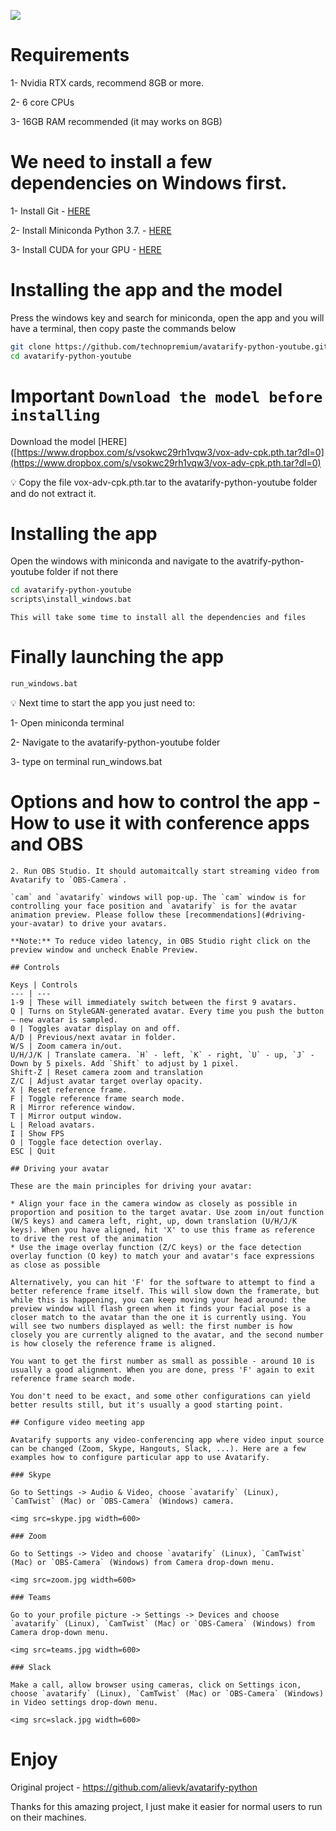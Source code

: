 ![](docs/mona.gif)

# Requirements

1- Nvidia RTX cards, recommend 8GB or more.

2- 6 core CPUs

3- 16GB RAM recommended (it may works on 8GB)

# We need to install a few dependencies on Windows first.

1- Install Git - [HERE](https://www.dropbox.com/s/lf5ammkeai68mpt/Git-2.38.0-64-bit.exe?dl=0)

2- Install Miniconda Python 3.7. - [HERE](https://www.dropbox.com/s/qogfyvcgpm8xjwb/Miniconda3-py37_4.12.0-Windows-x86_64.exe?dl=0)

3- Install CUDA for your GPU - [HERE](https://developer.nvidia.com/cuda-11-7-1-download-archive?target_os=Windows&target_arch=x86_64&target_version=11&target_type=exe_local)

# Installing the app and the model

Press the windows key and search for miniconda, open the app and you will have a terminal, then copy paste the commands below

```bash
git clone https://github.com/technopremium/avatarify-python-youtube.git
cd avatarify-python-youtube

```

# Important `Download the model before installing`

Download the model [HERE]([https://www.dropbox.com/s/vsokwc29rh1vqw3/vox-adv-cpk.pth.tar?dl=0](https://www.dropbox.com/s/vsokwc29rh1vqw3/vox-adv-cpk.pth.tar?dl=0)

<aside>
💡 Copy the file vox-adv-cpk.pth.tar to the avatarify-python-youtube folder and do not extract it.

</aside>

# Installing the app

Open the windows with miniconda and navigate to the avatrify-python-youtube folder if not there

```bash
cd avatarify-python-youtube
scripts\install_windows.bat
```

`This will take some time to install all the dependencies and files`

# Finally launching the app

```bash
run_windows.bat
```

<aside>
💡 Next time to start the app you just need to:

</aside>

1- Open miniconda terminal 

2- Navigate to the avatarify-python-youtube folder 

3- type on terminal run_windows.bat

# Options and how to control the app - How to use it with conference apps and OBS 

```
2. Run OBS Studio. It should automaitcally start streaming video from Avatarify to `OBS-Camera`.

`cam` and `avatarify` windows will pop-up. The `cam` window is for controlling your face position and `avatarify` is for the avatar animation preview. Please follow these [recommendations](#driving-your-avatar) to drive your avatars.

**Note:** To reduce video latency, in OBS Studio right click on the preview window and uncheck Enable Preview.

## Controls

Keys | Controls
--- | ---
1-9 | These will immediately switch between the first 9 avatars.
Q | Turns on StyleGAN-generated avatar. Every time you push the button – new avatar is sampled.
0 | Toggles avatar display on and off.
A/D | Previous/next avatar in folder.
W/S | Zoom camera in/out.
U/H/J/K | Translate camera. `H` - left, `K` - right, `U` - up, `J` - Down by 5 pixels. Add `Shift` to adjust by 1 pixel.
Shift-Z | Reset camera zoom and translation
Z/C | Adjust avatar target overlay opacity.
X | Reset reference frame.
F | Toggle reference frame search mode.
R | Mirror reference window.
T | Mirror output window.
L | Reload avatars.
I | Show FPS
O | Toggle face detection overlay.
ESC | Quit

## Driving your avatar

These are the main principles for driving your avatar:

* Align your face in the camera window as closely as possible in proportion and position to the target avatar. Use zoom in/out function (W/S keys) and camera left, right, up, down translation (U/H/J/K keys). When you have aligned, hit 'X' to use this frame as reference to drive the rest of the animation
* Use the image overlay function (Z/C keys) or the face detection overlay function (O key) to match your and avatar's face expressions as close as possible

Alternatively, you can hit 'F' for the software to attempt to find a better reference frame itself. This will slow down the framerate, but while this is happening, you can keep moving your head around: the preview window will flash green when it finds your facial pose is a closer match to the avatar than the one it is currently using. You will see two numbers displayed as well: the first number is how closely you are currently aligned to the avatar, and the second number is how closely the reference frame is aligned.

You want to get the first number as small as possible - around 10 is usually a good alignment. When you are done, press 'F' again to exit reference frame search mode.

You don't need to be exact, and some other configurations can yield better results still, but it's usually a good starting point.

## Configure video meeting app

Avatarify supports any video-conferencing app where video input source can be changed (Zoom, Skype, Hangouts, Slack, ...). Here are a few examples how to configure particular app to use Avatarify.

### Skype

Go to Settings -> Audio & Video, choose `avatarify` (Linux), `CamTwist` (Mac) or `OBS-Camera` (Windows) camera.

<img src=skype.jpg width=600>

### Zoom

Go to Settings -> Video and choose `avatarify` (Linux), `CamTwist` (Mac) or `OBS-Camera` (Windows) from Camera drop-down menu.

<img src=zoom.jpg width=600>

### Teams

Go to your profile picture -> Settings -> Devices and choose `avatarify` (Linux), `CamTwist` (Mac) or `OBS-Camera` (Windows) from Camera drop-down menu.

<img src=teams.jpg width=600>

### Slack

Make a call, allow browser using cameras, click on Settings icon, choose `avatarify` (Linux), `CamTwist` (Mac) or `OBS-Camera` (Windows) in Video settings drop-down menu.

<img src=slack.jpg width=600>

```

# Enjoy

Original project - https://github.com/alievk/avatarify-python 

Thanks for this amazing project, I just make it easier for normal users to run on their machines.
